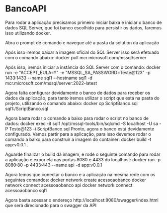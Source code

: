 # BancoAPI
Para rodar a aplicação precisamos primeiro iniciar baixa e iniciar o banco de dados SQL Server, que foi banco escolhido para persistir os dados, faremos isso utilizando docker.

Abra o prompt de comando e navegue até a pasta da solution da aplicação

Após isso iremos baixar a imagem oficial do SQL Server isso será efetuado com o comando abaixo:
docker pull mcr.microsoft.com/mssql/server

Após isso, iremos iniciar a instância do SQL Server com o comando:
docker run -e "ACCEPT_EULA=Y" -e "MSSQL_SA_PASSWORD=Teste@123"   -p 1433:1433 --name sql1 --hostname sql1   -d   mcr.microsoft.com/mssql/server:2022-latest

Agora falta configurar devidamente o banco de dados para receber os dados da aplicação, para tanto iremos utilizar o script que está na pasta do projeto, utilizando o comando abaixo:
docker cp ScriptBanco.sql sql1:/ScriptBanco.sql

Agora basta rodar o comando a baixo para rodar o script no banco de dados:
docker exec -it sql1 /opt/mssql-tools/bin/sqlcmd -S localhost -U sa -P Teste@123 -i ScriptBanco.sql
Pronto, agora o banco está devidamente configurado. Vamos partir para a aplicação, para isso devemos rodar o comando a baixo para construir a imagem do container:
docker build -t app:v0.0.1 .

Aguarde finalizar o build da imagem, e rode o seguinte comando para rodar a aplicação e expor ela nas portas 8080 e 4433 do localhost:
docker run -p 8080:80 -p 4433:443 --name api -d app:v0.0.1


Agora temos que conectar o banco e a aplicação na mesma rede com os seguintes comandos:
docker network create acessoaobanco
docker network connect acessoaobanco api
docker network connect acessoaobanco sql1


Agora basta acessar o endereço http://localhost:8080/swagger/index.html que será direcionado para o swagger da API
